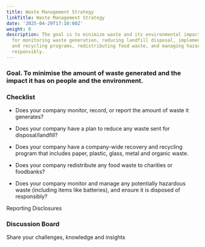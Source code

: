 ```yaml
---
title: Waste Management Strategy
linkTitle: Waste Management Strategy
date: '2025-04-29T17:10:00Z'
weight: 0
description: The goal is to minimize waste and its environmental impact, with a checklist
  for monitoring waste generation, reducing landfill disposal, implementing recovery
  and recycling programs, redistributing food waste, and managing hazardous waste
  responsibly.
---
```



### Goal. To minimise the amount of waste generated and the impact it has on people and the environment.

### Checklist

- Does your company monitor, record, or report the amount of waste it generates?

- Does your company have a plan to reduce any waste sent for disposal/landfill?

- Does your company have a company-wide recovery and recycling program that includes paper, plastic, glass, metal and organic waste.

- Does your company redistribute any food waste to charities or foodbanks?

- Does your company monitor and manage any potentially hazardous waste (including items like batteries), and ensure it is disposed of responsibly?

Reporting Disclosures

### Discussion Board

Share your challenges, knowledge and insights